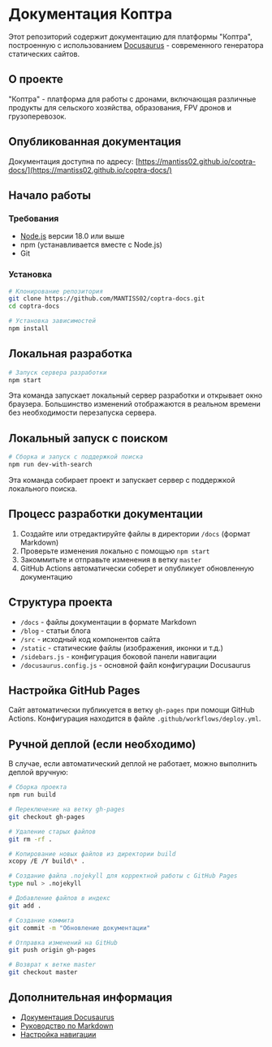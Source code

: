 # Документация Коптра

Этот репозиторий содержит документацию для платформы "Коптра", построенную с использованием [Docusaurus](https://docusaurus.io/) - современного генератора статических сайтов.

## О проекте

"Коптра" - платформа для работы с дронами, включающая различные продукты для сельского хозяйства, образования, FPV дронов и грузоперевозок.

## Опубликованная документация

Документация доступна по адресу: [https://mantiss02.github.io/coptra-docs/](https://mantiss02.github.io/coptra-docs/)

## Начало работы

### Требования

- [Node.js](https://nodejs.org/) версии 18.0 или выше
- npm (устанавливается вместе с Node.js)
- Git

### Установка

```bash
# Клонирование репозитория
git clone https://github.com/MANTISS02/coptra-docs.git
cd coptra-docs

# Установка зависимостей
npm install
```

## Локальная разработка

```bash
# Запуск сервера разработки
npm start
```

Эта команда запускает локальный сервер разработки и открывает окно браузера. Большинство изменений отображаются в реальном времени без необходимости перезапуска сервера.

## Локальный запуск с поиском

```bash
# Сборка и запуск с поддержкой поиска
npm run dev-with-search
```

Эта команда собирает проект и запускает сервер с поддержкой локального поиска.

## Процесс разработки документации

1. Создайте или отредактируйте файлы в директории `/docs` (формат Markdown)
2. Проверьте изменения локально с помощью `npm start`
3. Закоммитьте и отправьте изменения в ветку `master`
4. GitHub Actions автоматически соберет и опубликует обновленную документацию

## Структура проекта

- `/docs` - файлы документации в формате Markdown
- `/blog` - статьи блога
- `/src` - исходный код компонентов сайта
- `/static` - статические файлы (изображения, иконки и т.д.)
- `/sidebars.js` - конфигурация боковой панели навигации
- `/docusaurus.config.js` - основной файл конфигурации Docusaurus

## Настройка GitHub Pages

Сайт автоматически публикуется в ветку `gh-pages` при помощи GitHub Actions. Конфигурация находится в файле `.github/workflows/deploy.yml`.

## Ручной деплой (если необходимо)

В случае, если автоматический деплой не работает, можно выполнить деплой вручную:

```bash
# Сборка проекта
npm run build

# Переключение на ветку gh-pages
git checkout gh-pages

# Удаление старых файлов
git rm -rf .

# Копирование новых файлов из директории build
xcopy /E /Y build\* .

# Создание файла .nojekyll для корректной работы с GitHub Pages
type nul > .nojekyll

# Добавление файлов в индекс
git add .

# Создание коммита
git commit -m "Обновление документации"

# Отправка изменений на GitHub
git push origin gh-pages

# Возврат к ветке master
git checkout master
```

## Дополнительная информация

- [Документация Docusaurus](https://docusaurus.io/docs)
- [Руководство по Markdown](https://docusaurus.io/docs/markdown-features)
- [Настройка навигации](https://docusaurus.io/docs/sidebar)
